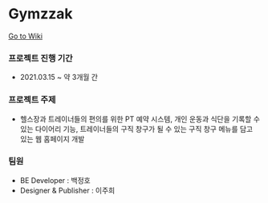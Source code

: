 # Gymzzak

[Go to Wiki](https://github.com/BAEKJungHo/GymManager/wiki)

### 프로젝트 진행 기간

- 2021.03.15 ~ 약 3개월 간

### 프로젝트 주제

- 헬스장과 트레이너들의 편의를 위한 PT 예약 시스템, 개인 운동과 식단을 기록할 수 있는 다이어리 기능, 트레이너들의 구직 창구가 될 수 있는 구직 창구 메뉴를 담고 있는 웹 홈페이지 개발

### 팀원

- BE Developer : 백정호
- Designer & Publisher : 이주희

